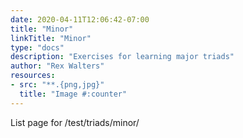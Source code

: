 ```yaml
---
date: 2020-04-11T12:06:42-07:00
title: "Minor"
linkTitle: "Minor"
type: "docs"
description: "Exercises for learning major triads"
author: "Rex Walters"
resources:
- src: "**.{png,jpg}"
  title: "Image #:counter"
---
```


List page for /test/triads/minor/
